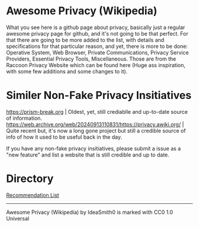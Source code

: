 # Awesome Privacy (Wikipedia)

What you see here is a github page about privacy, basically just a regular awesome privacy page for github, and it's not going to be that perfect. For that there are going to be more added to the list, with details and specifications for that particular reason, and yet, there is more to be done: Operative System, Web Browser, Private Communications, Privacy Service Providers, Essential Privacy Tools, Miscellaneous. Those are from the Raccoon Privacy Website which can be found here (Huge ass inspiration, with some few additions and some changes to it).

# Similer Non-Fake Privacy Insitiatives

https://prism-break.org | Oldest, yet, still crediablle and up-to-date source of information.
https://web.archive.org/web/20240913110831/https://privacy.awiki.org/ | Quite recent but, it's now a long gone project but still a credible source of info of how it used to be useful back in the day.

If you have any non-fake privacy insitiatives, please submit a issue as a "new feature" and list a website that is still credible and up to date.

# Directory

[Recommendation List](https://github.com/IdeaSmith0/Awesome-Privacy/blob/main/Recommendation.md)

-----

Awesome Privacy (Wikipedia) by IdeaSmith0 is marked with CC0 1.0 Universal 
